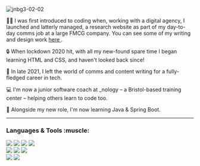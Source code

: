 ![jnbg3-02-02](https://user-images.githubusercontent.com/82321832/147697518-0cd237b3-c6d7-4649-a203-f09c67237fb4.png)

:woman_technologist: I was first introduced to coding when, working with a digital agency, I launched and latterly managed, a research website as part of my day-to-day comms job at a large FMCG company. You can see some of my writing and design work <a href = "https://imperialbrandsscience.com/blog/talking-tobacco-harm-reduction-and-a-world-beyond-smoke"> here </a>. 

🔒 When lockdown 2020 hit, with all my new-found spare time I began learning HTML and CSS, and haven't looked back since!
 
 :rocket: In late 2021, I left the world of comms and content writing for a fully-fledged career in tech.
 
 :computer: I'm now a junior software coach at _nology – a Bristol-based training center – helping others learn to code too. 
 
 🌱 Alongside my new role, I'm now learning Java & Spring Boot.

---
<h3> Languages & Tools :muscle: </h3> 
<p>
 <div>
 <img src="https://img.shields.io/badge/HTML5-E34F26?style=for-the-badge&logo=html5&logoColor=white" />
 <img src="https://img.shields.io/badge/CSS3-1572B6?style=for-the-badge&logo=css3&logoColor=white" />
 <img src="https://img.shields.io/badge/JavaScript-323330?style=for-the-badge&logo=javascript&logoColor=F7DF1E" />
 <img src = "https://img.shields.io/badge/Java-ED8B00?style=for-the-badge&logo=java&logoColor=white" /> 
 </div>
 <div>
 <img src="https://img.shields.io/badge/React-20232A?style=for-the-badge&logo=react&logoColor=61DAFB" />
 <img src = "https://img.shields.io/badge/Spring_Boot-F2F4F9?style=for-the-badge&logo=spring-boot" />
 <img src = "https://img.shields.io/badge/Jest-C21325?style=for-the-badge&logo=jest&logoColor=white" /> 
 </div>
 <div>
 <img src="https://img.shields.io/badge/Adobe%20Creative%20Cloud-DA1F26?style=for-the-badge&logo=Adobe%20Creative%20Cloud&logoColor=white" />
 <img src = "https://img.shields.io/badge/Wordpress-21759B?style=for-the-badge&logo=wordpress&logoColor=white" />
 </div>
 
</p>

